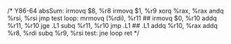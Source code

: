 /* Y86-64
  absSum:
    irmovq $8, %r8
    irmovq $1, %r9
    xorq %rax, %rax
    andq %rsi, %rsi
    jmp test
  loop:
    mrmovq (%rdi), %r11   ##
    irmovq $0, %r10
    addq %r11, %r10
    jge .L1
    subq %r11, %r10
    jmp .L1               ##
  .L1
    addq %r10, %rax
    addq %r8, %rdi
    subq %r9, %rsi
  test:
    jne loop
    ret
*/
